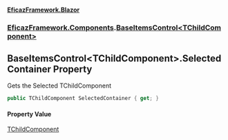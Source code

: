 #### [EficazFramework.Blazor](EficazFrameworkBlazor.md 'EficazFramework Blazor')
### [EficazFramework.Components](EficazFrameworkBlazor.md#EficazFramework_Components 'EficazFramework.Components').[BaseItemsControl&lt;TChildComponent&gt;](BaseItemsControl_TChildComponent_.md 'EficazFramework.Components.BaseItemsControl&lt;TChildComponent&gt;')
## BaseItemsControl&lt;TChildComponent&gt;.SelectedContainer Property
Gets the Selected TChildComponent  
```csharp
public TChildComponent SelectedContainer { get; }
```
#### Property Value
[TChildComponent](BaseItemsControl_TChildComponent_.md#EficazFramework_Components_BaseItemsControl_TChildComponent__TChildComponent 'EficazFramework.Components.BaseItemsControl&lt;TChildComponent&gt;.TChildComponent')
